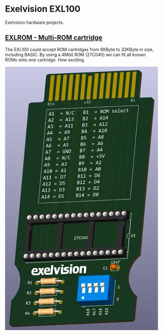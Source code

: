 # Exelvision EXL100
 Exelvision hardware projects.
## [EXLROM - Multi-ROM cartridge](/EXLROM/)
The EXL100 could accept ROM cartridges from 8KByte to 32KByte in size, including BASIC.  By using a 4Mbit ROM (27C040) we can fit all known ROMs onto one cartridge.  How exciting.<br>

![3D image of EXLROM 4MBit cartridge](/Images/EXLROM_4Mbit_3D.png)

